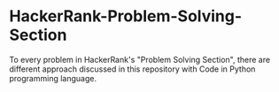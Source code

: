 # HackerRank-Problem-Solving-Section
To every problem in HackerRank's "Problem Solving Section", there are different approach discussed in this repository with Code in Python programming language.
